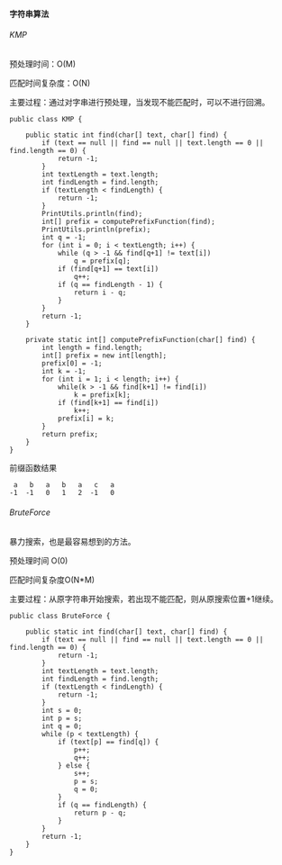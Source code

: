 #### 字符串算法
###### KMP

预处理时间：O(M)

匹配时间复杂度：O(N)

主要过程：通过对字串进行预处理，当发现不能匹配时，可以不进行回溯。

    public class KMP {
    
        public static int find(char[] text, char[] find) {
            if (text == null || find == null || text.length == 0 || find.length == 0) {
                return -1;
            }
            int textLength = text.length;
            int findLength = find.length;
            if (textLength < findLength) {
                return -1;
            }
            PrintUtils.println(find);
            int[] prefix = computePrefixFunction(find);
            PrintUtils.println(prefix);
            int q = -1;
            for (int i = 0; i < textLength; i++) {
                while (q > -1 && find[q+1] != text[i])
                    q = prefix[q];
                if (find[q+1] == text[i])
                    q++;
                if (q == findLength - 1) {
                    return i - q;
                }
            }
            return -1;
        }
    
        private static int[] computePrefixFunction(char[] find) {
            int length = find.length;
            int[] prefix = new int[length];
            prefix[0] = -1;
            int k = -1;
            for (int i = 1; i < length; i++) {
                while(k > -1 && find[k+1] != find[i])
                    k = prefix[k];
                if (find[k+1] == find[i])
                    k++;
                prefix[i] = k;
            }
            return prefix;
        }
    }
    
    
前缀函数结果

     a   b   a   b   a   c   a
    -1  -1   0   1   2  -1   0
    
    
###### BruteForce

暴力搜索，也是最容易想到的方法。

预处理时间 O(0)

匹配时间复杂度O(N*M)

主要过程：从原字符串开始搜索，若出现不能匹配，则从原搜索位置+1继续。

    public class BruteForce {
    
        public static int find(char[] text, char[] find) {
            if (text == null || find == null || text.length == 0 || find.length == 0) {
                return -1;
            }
            int textLength = text.length;
            int findLength = find.length;
            if (textLength < findLength) {
                return -1;
            }
            int s = 0;
            int p = s;
            int q = 0;
            while (p < textLength) {
                if (text[p] == find[q]) {
                    p++;
                    q++;
                } else {
                    s++;
                    p = s;
                    q = 0;
                }
                if (q == findLength) {
                    return p - q;
                }
            }
            return -1;
        }
    }
